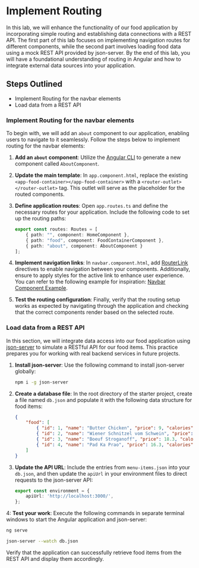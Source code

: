 # Implement Routing  
   
In this lab, we will enhance the functionality of our food application by incorporating simple routing and establishing data connections with a REST API. The first part of this lab focuses on implementing navigation routes for different components, while the second part involves loading food data using a mock REST API provided by json-server. By the end of this lab, you will have a foundational understanding of routing in Angular and how to integrate external data sources into your application.  
   
## Steps Outlined  
- Implement Routing for the navbar elements  
- Load data from a REST API  
   
### Implement Routing for the navbar elements  
To begin with, we will add an `about` component to our application, enabling users to navigate to it seamlessly. Follow the steps below to implement routing for the navbar elements:  
   
1. **Add an `about` component**: Utilize the [Angular CLI](https://angular.io/cli/generate#component-command) to generate a new component called `AboutComponent`.  
   
2. **Update the main template**: In `app.component.html`, replace the existing `<app-food-container></app-food-container>` with a `<router-outlet></router-outlet>` tag. This outlet will serve as the placeholder for the routed components.  
   
3. **Define application routes**: Open `app.routes.ts` and define the necessary routes for your application. Include the following code to set up the routing paths:  
  
   ```typescript  
   export const routes: Routes = [  
       { path: "", component: HomeComponent },  
       { path: "food", component: FoodContainerComponent },  
       { path: "about", component: AboutComponent }  
   ];  
   ```  
   
4. **Implement navigation links**: In `navbar.component.html`, add [RouterLink](https://angular.io/api/router/RouterLink) directives to enable navigation between your components. Additionally, ensure to apply styles for the active link to enhance user experience. You can refer to the following example for inspiration: [Navbar Component Example](https://your-reference-link-here).  
   
5. **Test the routing configuration**: Finally, verify that the routing setup works as expected by navigating through the application and checking that the correct components render based on the selected route.  
   
### Load data from a REST API  
In this section, we will integrate data access into our food application using [json-server](https://github.com/typicode/json-server) to simulate a RESTful API for our food items. This practice prepares you for working with real backend services in future projects.  
   
1. **Install json-server**: Use the following command to install json-server globally:  
  
   ```bash  
   npm i -g json-server  
   ```  
   
2. **Create a database file**: In the root directory of the starter project, create a file named `db.json` and populate it with the following data structure for food items:  
  
   ```json  
   {  
       "food": [  
           { "id": 1, "name": "Butter Chicken", "price": 9, "calories": 1200 },  
           { "id": 2, "name": "Wiener Schnitzel vom Schwein", "price": 12.7, "calories": 730 },  
           { "id": 3, "name": "Boeuf Stroganoff", "price": 18.3, "calories": 600 },  
           { "id": 4, "name": "Pad Ka Prao", "price": 16.3, "calories": 600 }  
       ]  
   }  
   ```  
   
3. **Update the API URL**: Include the entries from `menu-items.json` into your `db.json`, and then update the `apiUrl` in your environment files to direct requests to the json-server API:  
  
   ```typescript  
   export const environment = {  
       apiUrl: 'http://localhost:3000/',  
   };  
   ```  

4: **Test your work**: Execute the following commands in separate terminal windows to start the Angular application and json-server:  
   
   ```bash  
   ng serve  
   ```  
   
   ```bash  
   json-server --watch db.json  
   ```  
   
   Verify that the application can successfully retrieve food items from the REST API and display them accordingly.   